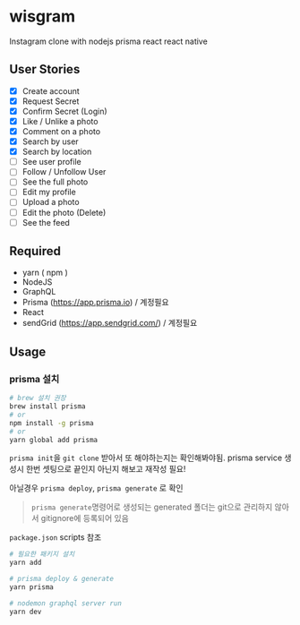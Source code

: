# wisgram

Instagram clone with nodejs prisma react react native

## User Stories

- [x] Create account
- [x] Request Secret
- [x] Confirm Secret (Login)
- [x] Like / Unlike a photo
- [x] Comment on a photo
- [x] Search by user
- [x] Search by location
- [ ] See user profile
- [ ] Follow / Unfollow User
- [ ] See the full photo
- [ ] Edit my profile
- [ ] Upload a photo
- [ ] Edit the photo (Delete)
- [ ] See the feed

## Required
- yarn ( npm )
- NodeJS
- GraphQL
- Prisma (https://app.prisma.io) / 계정필요
- React
- sendGrid (https://app.sendgrid.com/) /  계정필요

## Usage

### prisma 설치

```bash
# brew 설치 권장 
brew install prisma 
# or
npm install -g prisma
# or
yarn global add prisma
```

`prisma init`을 `git clone` 받아서 또 해야하는지는 확인해봐야됨.
prisma service 생성시 한번 셋팅으로 끝인지 아닌지 해보고 재작성 필요!

아닐경우 `prisma deploy`, `prisma generate` 로 확인

> `prisma generate`명령어로 생성되는 generated 폴더는 git으로 관리하지 않아서 gitignore에 등록되어 있음



`package.json` scripts 참조

```bash
# 필요한 패키지 설치
yarn add

# prisma deploy & generate
yarn prisma

# nodemon graphql server run
yarn dev
```